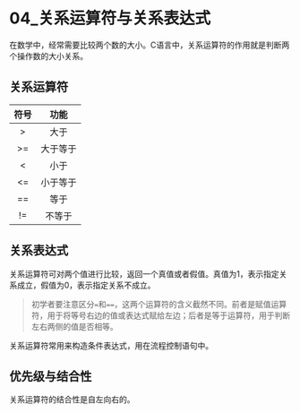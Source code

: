 # 04_关系运算符与关系表达式

在数学中，经常需要比较两个数的大小。C语言中，关系运算符的作用就是判断两个操作数的大小关系。

## 关系运算符

| 符号 |   功能   |
| :--: | :------: |
|  >   |   大于   |
|  >=  | 大于等于 |
|  <   |   小于   |
|  <=  | 小于等于 |
|  ==  |   等于   |
|  !=  |  不等于  |

## 关系表达式

关系运算符可对两个值进行比较，返回一个真值或者假值。真值为1，表示指定关系成立，假值为0，表示指定关系不成立。

> 初学者要注意区分`=`和`==`，这两个运算符的含义截然不同。前者是赋值运算符，用于将等号右边的值或表达式赋给左边；后者是等于运算符，用于判断左右两侧的值是否相等。

关系运算符常用来构造条件表达式，用在流程控制语句中。

## 优先级与结合性

关系运算符的结合性是自左向右的。
